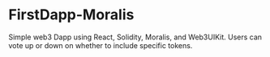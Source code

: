 # FirstDapp-Moralis

Simple web3 Dapp using React, Solidity, Moralis, and Web3UIKit. Users can vote up or down on whether to include specific tokens.

